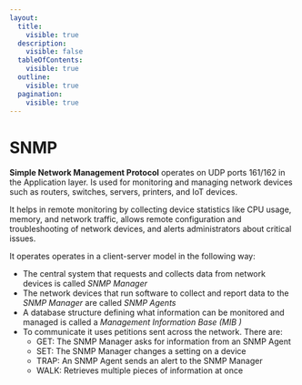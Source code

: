 ```yaml
---
layout:
  title:
    visible: true
  description:
    visible: false
  tableOfContents:
    visible: true
  outline:
    visible: true
  pagination:
    visible: true
---
```


# SNMP

**Simple Network Management Protocol** operates on UDP ports 161/162 in the Application layer. Is used for monitoring and managing network devices such as routers, switches, servers, printers, and IoT devices.

It helps in remote monitoring by collecting device statistics like CPU usage, memory, and network traffic, allows remote configuration and troubleshooting of network devices, and alerts administrators about critical issues.

&#x20;It operates operates in a client-server model in the following way:

* &#x20;The central system that requests and collects data from network devices is called _SNMP Manager_
* The network devices that run software to collect and report data to the _SNMP Manager_ are called _SNMP Agents_
* A database structure defining what information can be monitored and managed is called a _Management Information Base (MIB )_
* To communicate it uses petitions sent across the network. There are:
  * GET: The SNMP Manager asks for information from an SNMP Agent
  * SET: The SNMP Manager changes a setting on a device
  * TRAP: An SNMP Agent sends an alert to the SNMP Manager
  * WALK: Retrieves multiple pieces of information at once

